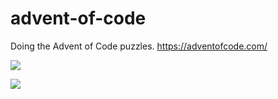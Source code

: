 # advent-of-code
Doing the Advent of Code puzzles. https://adventofcode.com/

![](https://img.shields.io/badge/stars%20⭐-0-yellow)

![](https://img.shields.io/badge/days%20completed-0-red)

